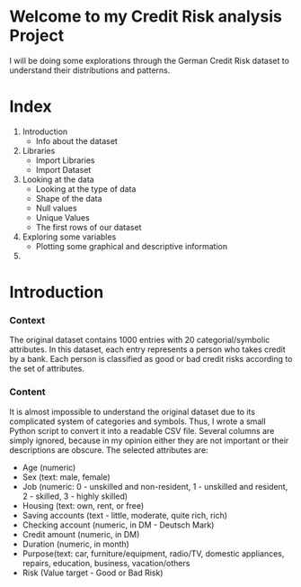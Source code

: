 # Welcome to my Credit Risk analysis Project

I will be doing some explorations through the German Credit Risk dataset to understand their distributions and patterns.

# Index

1. Introduction
    - Info about the dataset
2. Libraries
    - Import Libraries
    - Import Dataset
3. Looking at the data
    - Looking at the type of data
    - Shape of the data
    - Null values
    - Unique Values
    - The first rows of our dataset
4. Exploring some variables
    - Plotting some graphical and descriptive information
5. 


# Introduction 

### Context
The original dataset contains 1000 entries with 20 categorial/symbolic attributes. In this dataset, each entry represents a person who takes credit by a bank. Each person is classified as good or bad credit risks according to the set of attributes.

### Content
It is almost impossible to understand the original dataset due to its complicated system of categories and symbols. Thus, I wrote a small Python script to convert it into a readable CSV file. Several columns are simply ignored, because in my opinion either they are not important or their descriptions are obscure. The selected attributes are:

- Age (numeric)
- Sex (text: male, female)
- Job (numeric: 0 - unskilled and non-resident, 1 - unskilled and resident, 2 - skilled, 3 - highly skilled)
- Housing (text: own, rent, or free)
- Saving accounts (text - little, moderate, quite rich, rich)
- Checking account (numeric, in DM - Deutsch Mark)
- Credit amount (numeric, in DM)
- Duration (numeric, in month)
- Purpose(text: car, furniture/equipment, radio/TV, domestic appliances, repairs, education, business, vacation/others
- Risk (Value target - Good or Bad Risk)